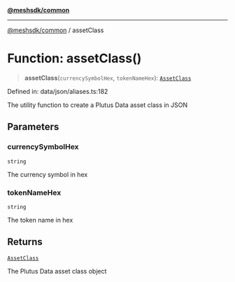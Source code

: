 [**@meshsdk/common**](../README.md)

***

[@meshsdk/common](../globals.md) / assetClass

# Function: assetClass()

> **assetClass**(`currencySymbolHex`, `tokenNameHex`): [`AssetClass`](../type-aliases/AssetClass.md)

Defined in: data/json/aliases.ts:182

The utility function to create a Plutus Data asset class in JSON

## Parameters

### currencySymbolHex

`string`

The currency symbol in hex

### tokenNameHex

`string`

The token name in hex

## Returns

[`AssetClass`](../type-aliases/AssetClass.md)

The Plutus Data asset class object
